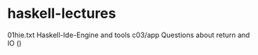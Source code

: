 # haskell-lectures
01hie.txt     Haskell-Ide-Engine and tools
c03/app       Questions about return and IO ()
